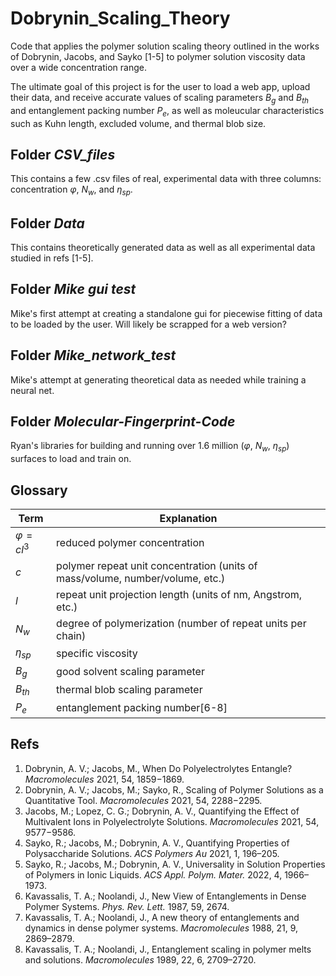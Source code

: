 # Dobrynin_Scaling_Theory
Code that applies the polymer solution scaling theory outlined in the works of 
Dobrynin, Jacobs, and Sayko [1-5] to polymer solution viscosity data over a wide concentration range.

The ultimate goal of this project is for the user to load a web app, upload their data, and receive accurate
values of scaling parameters $B_g$ and $B_{th}$ and entanglement packing number $P_e$, as well as moleucular 
characteristics such as Kuhn length, excluded volume, and thermal blob size.

## Folder *CSV_files*
This contains a few .csv files of real, experimental data with three columns: concentration $\varphi$, $N_w$, and $\eta_{sp}$.

## Folder *Data* 
This contains theoretically generated data as well as all experimental data studied in refs [1-5].

## Folder *Mike gui test*
Mike's first attempt at creating a standalone gui for piecewise fitting of data to be loaded by the user. 
Will likely be scrapped for a web version?

## Folder *Mike_network_test*
Mike's attempt at generating theoretical data as needed while training a neural net.

## Folder *Molecular-Fingerprint-Code*
Ryan's libraries for building and running over 1.6 million ($\varphi$, $N_w$, $\eta_{sp}$) surfaces to load and train on.

## Glossary
| Term      | Explanation |
| ---------------- | ---------------- |
| $\varphi=cl^3$ | reduced polymer concentration |
| $c$ | polymer repeat unit concentration (units of mass/volume, number/volume, etc.)|
| $l$ | repeat unit projection length (units of nm, Angstrom, etc.) |
| $N_w$ | degree of polymerization (number of repeat units per chain) |
| $\eta_{sp}$ | specific viscosity |
| $B_g$ | good solvent scaling parameter |
| $B_{th}$ | thermal blob scaling parameter |
| $P_e$ | entanglement packing number[6-8] |


## Refs
1. Dobrynin, A. V.; Jacobs, M., When Do Polyelectrolytes Entangle? *Macromolecules* 2021, 54, 1859−1869.
2. Dobrynin, A. V.;  Jacobs, M.; Sayko, R., Scaling of Polymer Solutions as a Quantitative Tool. *Macromolecules* 2021, 54, 2288−2295.
3. Jacobs, M.;  Lopez, C. G.; Dobrynin, A. V., Quantifying the Effect of Multivalent Ions in Polyelectrolyte Solutions. *Macromolecules* 2021, 54, 9577−9586.
4. Sayko, R.; Jacobs, M.; Dobrynin, A. V., Quantifying Properties of Polysaccharide Solutions. *ACS Polymers Au* 2021, 1, 196–205.
5. Sayko, R.; Jacobs, M.; Dobrynin, A. V., Universality in Solution Properties of Polymers in Ionic Liquids. *ACS Appl. Polym. Mater.* 2022, 4, 1966–1973.
6. Kavassalis, T. A.; Noolandi, J., New View of Entanglements in Dense Polymer Systems. *Phys. Rev. Lett.* 1987, 59, 2674. 
7. Kavassalis, T. A.; Noolandi, J., A new theory of entanglements and dynamics in dense polymer systems. *Macromolecules* 1988, 21, 9, 2869–2879.
8. Kavassalis, T. A.; Noolandi, J., Entanglement scaling in polymer melts and solutions. *Macromolecules* 1989, 22, 6, 2709–2720.

